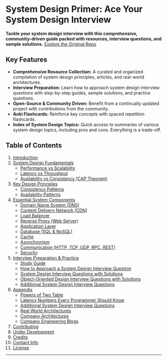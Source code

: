 # System Design Primer: Ace Your System Design Interview

**Tackle your system design interview with this comprehensive, community-driven guide packed with resources, interview questions, and sample solutions.**  [Explore the Original Repo](https://github.com/donnemartin/system-design-primer)

## Key Features

*   **Comprehensive Resource Collection:** A curated and organized compilation of system design principles, articles, and real-world architectures.
*   **Interview Preparation:** Learn how to approach system design interview questions with step-by-step guides, sample solutions, and practice questions.
*   **Open-Source & Community Driven:**  Benefit from a continually updated project with contributions from the community.
*   **Anki Flashcards:** Reinforce key concepts with spaced repetition flashcards.
*   **Index of System Design Topics:** Quick access to summaries of various system design topics, including pros and cons.  Everything is a trade-off.

## Table of Contents

1.  [Introduction](#introduction)
2.  [System Design Fundamentals](#system-design-fundamentals)
    *   [Performance vs Scalability](#performance-vs-scalability)
    *   [Latency vs Throughput](#latency-vs-throughput)
    *   [Availability vs Consistency (CAP Theorem)](#availability-vs-consistency-cap-theorem)
3.  [Key Design Principles](#key-design-principles)
    *   [Consistency Patterns](#consistency-patterns)
    *   [Availability Patterns](#availability-patterns)
4.  [Essential System Components](#essential-system-components)
    *   [Domain Name System (DNS)](#domain-name-system)
    *   [Content Delivery Network (CDN)](#content-delivery-network)
    *   [Load Balancer](#load-balancer)
    *   [Reverse Proxy (Web Server)](#reverse-proxy-web-server)
    *   [Application Layer](#application-layer)
    *   [Database (SQL & NoSQL)](#database)
    *   [Cache](#cache)
    *   [Asynchronism](#asynchronism)
    *   [Communication (HTTP, TCP, UDP, RPC, REST)](#communication)
    *   [Security](#security)
5.  [Interview Preparation & Practice](#interview-preparation--practice)
    *   [Study Guide](#study-guide)
    *   [How to Approach a System Design Interview Question](#how-to-approach-a-system-design-interview-question)
    *   [System Design Interview Questions with Solutions](#system-design-interview-questions-with-solutions)
    *   [Object-Oriented Design Interview Questions with Solutions](#object-oriented-design-interview-questions-with-solutions)
    *   [Additional System Design Interview Questions](#additional-system-design-interview-questions)
6.  [Appendix](#appendix)
    *   [Powers of Two Table](#powers-of-two-table)
    *   [Latency Numbers Every Programmer Should Know](#latency-numbers-every-programmer-should-know)
    *   [Additional System Design Interview Questions](#additional-system-design-interview-questions)
    *   [Real World Architectures](#real-world-architectures)
    *   [Company Architectures](#company-architectures)
    *   [Company Engineering Blogs](#company-engineering-blogs)
7.  [Contributing](#contributing)
8.  [Under Development](#under-development)
9.  [Credits](#credits)
10. [Contact Info](#contact-info)
11. [License](#license)

---